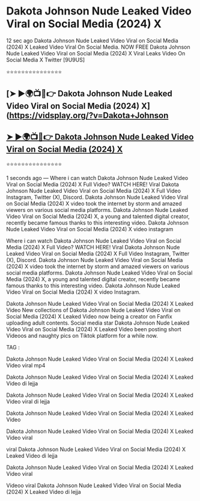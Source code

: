 ﻿# Dakota Johnson Nude Leaked Video Viral on Social Media (2024) X



12 sec ago Dakota Johnson Nude Leaked Video Viral on Social Media (2024) X Leaked Video Viral On Social Media. NOW FREE Dakota Johnson Nude Leaked Video Viral on Social Media (2024) X Viral Leaks Video On Social Media X Twitter [9U9US]

⭐⭐⭐⭐⭐⭐⭐⭐⭐⭐⭐⭐⭐⭐⭐

## [➤ ►🌍📺📱👉 Dakota Johnson Nude Leaked Video Viral on Social Media (2024) X](https://vidsplay.org/?v=Dakota+Johnson

## [➤ ►🌍📺📱👉 Dakota Johnson Nude Leaked Video Viral on Social Media (2024) X](https://vidsplay.org/?v=Dakota+Johnson)


⭐⭐⭐⭐⭐⭐⭐⭐⭐⭐⭐⭐⭐⭐⭐



1 seconds ago — Where i can watch Dakota Johnson Nude Leaked Video Viral on Social Media (2024) X Full Video? WATCH HERE! Viral Dakota Johnson Nude Leaked Video Viral on Social Media (2024) X Full Video Instagram, Twitter (X), Discord. Dakota Johnson Nude Leaked Video Viral on Social Media (2024) X video took the internet by storm and amazed viewers on various social media platforms. Dakota Johnson Nude Leaked Video Viral on Social Media (2024) X, a young and talented digital creator, recently became famous thanks to this interesting video. Dakota Johnson Nude Leaked Video Viral on Social Media (2024) X video instagram

Where i can watch Dakota Johnson Nude Leaked Video Viral on Social Media (2024) X Full Video? WATCH HERE! Viral Dakota Johnson Nude Leaked Video Viral on Social Media (2024) X Full Video Instagram, Twitter (X), Discord. Dakota Johnson Nude Leaked Video Viral on Social Media (2024) X video took the internet by storm and amazed viewers on various social media platforms. Dakota Johnson Nude Leaked Video Viral on Social Media (2024) X, a young and talented digital creator, recently became famous thanks to this interesting video. Dakota Johnson Nude Leaked Video Viral on Social Media (2024) X video Instagram.

Dakota Johnson Nude Leaked Video Viral on Social Media (2024) X Leaked Video New collections of Dakota Johnson Nude Leaked Video Viral on Social Media (2024) X Leaked Video now being a creator on Fanfix uploading adult contents. Social media star Dakota Johnson Nude Leaked Video Viral on Social Media (2024) X Leaked Video been posting short Videoos and naughty pics on Tiktok platform for a while now.

TAG :

 

Dakota Johnson Nude Leaked Video Viral on Social Media (2024) X Leaked Video viral mp4

 

Dakota Johnson Nude Leaked Video Viral on Social Media (2024) X Leaked Video di lejja

 

Dakota Johnson Nude Leaked Video Viral on Social Media (2024) X Leaked Video viral di lejja

 

Dakota Johnson Nude Leaked Video Viral on Social Media (2024) X Leaked Video

 

Dakota Johnson Nude Leaked Video Viral on Social Media (2024) X Leaked Video viral

 

viral Dakota Johnson Nude Leaked Video Viral on Social Media (2024) X Leaked Video di lejja

 

Dakota Johnson Nude Leaked Video Viral on Social Media (2024) X Leaked Video viral

 

Videoo viral Dakota Johnson Nude Leaked Video Viral on Social Media (2024) X Leaked Video di lejja